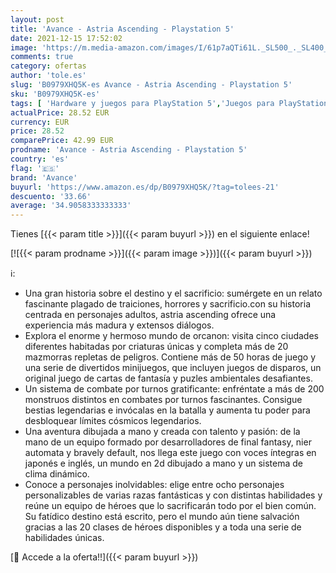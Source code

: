 ```yaml
---
layout: post
title: 'Avance - Astria Ascending - Playstation 5'
date: 2021-12-15 17:52:02
image: 'https://m.media-amazon.com/images/I/61p7aQTi61L._SL500_._SL400_.jpg'
comments: true
category: ofertas
author: 'tole.es'
slug: 'B0979XHQ5K-es Avance - Astria Ascending - Playstation 5'
sku: 'B0979XHQ5K-es'
tags: [ 'Hardware y juegos para PlayStation 5','Juegos para PlayStation 5','Videojuegos','avance','playstation', ]
actualPrice: 28.52 EUR
currency: EUR
price: 28.52
comparePrice: 42.99 EUR
prodname: 'Avance - Astria Ascending - Playstation 5'
country: 'es'
flag: '🇪🇸'
brand: 'Avance'
buyurl: 'https://www.amazon.es/dp/B0979XHQ5K/?tag=tolees-21'
descuento: '33.66'
average: '34.9058333333333'
---
```


Tienes [{{< param title >}}]({{< param buyurl >}}) en el siguiente enlace!

[![{{< param prodname >}}]({{< param image >}})]({{< param buyurl >}})

ℹ️:

- Una gran historia sobre el destino y el sacrificio: sumérgete en un relato fascinante plagado de traiciones, horrores y sacrificio.con su historia centrada en personajes adultos, astria ascending ofrece una experiencia más madura y extensos diálogos.
- Explora el enorme y hermoso mundo de orcanon: visita cinco ciudades diferentes habitadas por criaturas únicas y completa más de 20 mazmorras repletas de peligros. Contiene más de 50 horas de juego y una serie de divertidos minijuegos, que incluyen juegos de disparos, un original juego de cartas de fantasía y puzles ambientales desafiantes.
- Un sistema de combate por turnos gratificante: enfréntate a más de 200 monstruos distintos en combates por turnos fascinantes. Consigue bestias legendarias e invócalas en la batalla y aumenta tu poder para desbloquear límites cósmicos legendarios.
- Una aventura dibujada a mano y creada con talento y pasión: de la mano de un equipo formado por desarrolladores de final fantasy, nier automata y bravely default, nos llega este juego con voces íntegras en japonés e inglés, un mundo en 2d dibujado a mano y un sistema de clima dinámico.
- Conoce a personajes inolvidables: elige entre ocho personajes personalizables de varias razas fantásticas y con distintas habilidades y reúne un equipo de héroes que lo sacrificarán todo por el bien común. Su fatídico destino está escrito, pero el mundo aún tiene salvación gracias a las 20 clases de héroes disponibles y a toda una serie de habilidades únicas.

[🛒 Accede a la oferta!!]({{< param buyurl >}})
